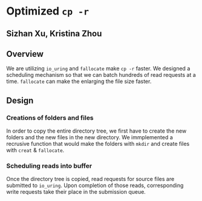 # Optimized `cp -r`
## Sizhan Xu, Kristina Zhou
## Overview
We are utilizing `io_uring` and `fallocate` make `cp -r` faster. We designed a scheduling mechanism so that we can batch hundreds of read requests at a time. `fallocate` can make the enlarging the file size faster. 
## Design

### Creations of folders and files
In order to copy the entire directory tree, we first have to create the new folders and the new files in the new directory. We immplemented a recrusive function that would make the folders with `mkdir` and create files with `creat` & `fallocate`. 

### Scheduling reads into buffer
Once the directory tree is copied, read requests for source files are submitted to `io_uring`. Upon completion of those reads, corresponding write requests take their place in the submission queue. 
